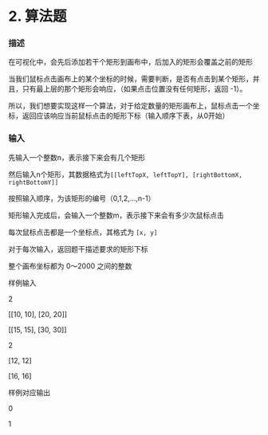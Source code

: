 # 2. 算法题

### 描述

在可视化中，会先后添加若干个矩形到画布中，后加入的矩形会覆盖之前的矩形

当我们鼠标点击画布上的某个坐标的时候，需要判断，是否有点击到某个矩形，并且，只有最上层的那个矩形会响应，（如果点击位置没有任何矩形，返回 -1）。

所以，我们想要实现这样一个算法，对于给定数量的矩形画布上，鼠标点击一个坐标，返回应该响应当前鼠标点击的矩形下标（输入顺序下表，从0开始）

### 输入

先输入一个整数n，表示接下来会有几个矩形

然后输入n个矩形，其数据格式为`[[leftTopX, leftTopY], [rightBottomX, rightBottomY]]`

按照输入顺序，为该矩形的编号（0,1,2,...,n-1）

矩形输入完成后，会输入一个整数m，表示接下来会有多少次鼠标点击

每次鼠标点击都是一个坐标点，其格式为 `[x, y]`

对于每次输入，返回题干描述要求的矩形下标

整个画布坐标都为 0～2000 之间的整数

样例输入

2

[[10, 10], [20, 20]]

[[15, 15], [30, 30]]

2

[12, 12]

[16, 16]

样例对应输出

0

1